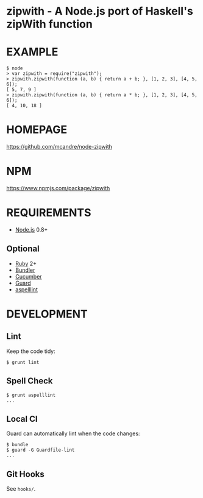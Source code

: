 # zipwith - A Node.js port of Haskell's zipWith function

# EXAMPLE

```
$ node
> var zipwith = require("zipwith");
> zipwith.zipwith(function (a, b) { return a + b; }, [1, 2, 3], [4, 5, 6]);
[ 5, 7, 9 ]
> zipwith.zipwith(function (a, b) { return a * b; }, [1, 2, 3], [4, 5, 6]);
[ 4, 10, 18 ]
```

# HOMEPAGE

https://github.com/mcandre/node-zipwith

# NPM

https://www.npmjs.com/package/zipwith

# REQUIREMENTS

* [Node.js](http://nodejs.org/) 0.8+

## Optional

* [Ruby](https://www.ruby-lang.org/) 2+
* [Bundler](http://bundler.io/)
* [Cucumber](http://cukes.info/)
* [Guard](http://guardgem.org/)
* [aspelllint](https://github.com/mcandre/aspelllint)

# DEVELOPMENT

## Lint

Keep the code tidy:

```
$ grunt lint
```

## Spell Check

```
$ grunt aspelllint
...
```

## Local CI

Guard can automatically lint when the code changes:

```
$ bundle
$ guard -G Guardfile-lint
...
```

## Git Hooks

See `hooks/`.
